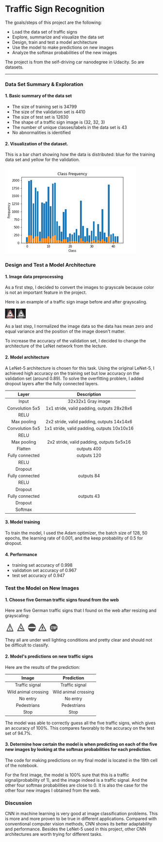 # **Traffic Sign Recognition** 

The goals/steps of this project are the following:
* Load the data set of traffic signs
* Explore, summarize and visualize the data set
* Design, train and test a model architecture
* Use the model to make predictions on new images
* Analyze the softmax probabilities of the new images

The project is from the self-driving car nanodegree in Udacity. So are datasets.

[//]: # (Image References)

[image1]: ./Results/original_image.jpg
[image2]: ./Results/gray.jpg
[image3]: ./Results/class_distribution.png
[image4]: ./Results/template_0.jpg
[image5]: ./Results/template_1.jpg
[image6]: ./Results/template_2.jpg
[image7]: ./Results/template_3.jpg
[image8]: ./Results/template_4.jpg


---
### Data Set Summary & Exploration

#### 1. Basic summary of the data set

* The size of training set is 34799
* The size of the validation set is 4410
* The size of test set is 12630
* The shape of a traffic sign image is (32, 32, 3)
* The number of unique classes/labels in the data set is 43
* No abnormalities is identified

#### 2. Visualization of the dataset.

This is a bar chart showing how the data is distributed: blue for the training data set and yellow for the validation.

![alt text][image3]

### Design and Test a Model Architecture

#### 1. Image data preprocessing

As a first step, I decided to convert the images to grayscale because color is not an important feature in the project.

Here is an example of a traffic sign image before and after grayscaling.

![alt text][image1] ![alt text][image2]

As a last step, I normalized the image data so the data has mean zero and equal variance and the position of the image doesn't matter.

To increase the accuracy of the validation set, I decided to change the architecture of the LeNet network from the lecture.


#### 2. Model architecture

A LeNet-5 architecture is chosen for this task. Using the original LeNet-5, I achieved high accuracy on the training set but low accuracy on the validation set (around 0.89). To solve the overfitting problem, I added dropout layers after the fully connected layers. 

| Layer         		|     Description	        					| 
|:---------------------:|:---------------------------------------------:| 
| Input         		| 32x32x1 Gray image   							| 
| Convolution 5x5     	| 1x1 stride, valid padding, outputs 28x28x6 	|
| RELU					|												|
| Max pooling	      	| 2x2 stride, valid padding, outputs 14x14x6 	|
| Convolution 5x5	    | 1x1 stride, valid padding, outputs 10x10x16   |
| RELU					|												|
| Max pooling	      	| 2x2 stride, valid padding, outputs 5x5x16	    |
| Flatten				| outputs 400									|
| Fully connected		| outputs 120 									|
| RELU					|												|
| Dropout				|												|
| Fully connected		| outputs 84 									|
| RELU					|												|
| Dropout				|												|
| Fully connected		| outputs 43									|
| Dropout				|												|
| Softmax				|      									        | 


#### 3. Model training

To train the model, I used the Adam optimizer, the batch size of 128, 50 epochs, the learning rate of 0.001, and the keep probability of 0.5 for dropout.

#### 4. Performance

* training set accuracy of 0.998
* validation set accuracy of 0.967 
* test set accuracy of 0.947

### Test the Model on New Images

#### 1. Choose five German traffic signs found from the web

Here are five German traffic signs that I found on the web after resizing and grayscaling:

![alt text][image4] ![alt text][image5] ![alt text][image6] 
![alt text][image7] ![alt text][image8]

They all are under well lighting conditions and pretty clear and should not be difficult to classify.

#### 2. Model's predictions on new traffic signs
Here are the results of the prediction:

| Image			        |     Prediction	        					| 
|:---------------------:|:---------------------------------------------:| 
| Traffic signal      	| Traffic signal 								| 
| Wild animal crossing  | Wild animal crossing 							|
| No entry				| No entry          							|
| Pedestrians	   		| Pedestrians					 				|
| Stop          		| Stop               							|


The model was able to correctly guess all the five traffic signs, which gives an accuracy of 100%. This compares favorably to the accuracy on the test set of 94.7%.

#### 3. Determine how certain the model is when predicting on each of the five new images by looking at the softmax probabilities for each prediction.

The code for making predictions on my final model is located in the 19th cell of the notebook.

For the first image, the model is 100% sure that this is a traffic signal(probability of 1), and the image indeed is a traffic signal. And the other four softmax probabilities are close to 0. It is also the case for the other four new images I obtained from the web.

### Discussion

CNN in machine learning is very good at image classification problems. This is more and more proven to be true in different applications. Compared with conventional computer vision methods, CNN shows its better adaptability and performance. Besides the LeNet-5 used in this project, other CNN architectures are worth trying for different tasks.

